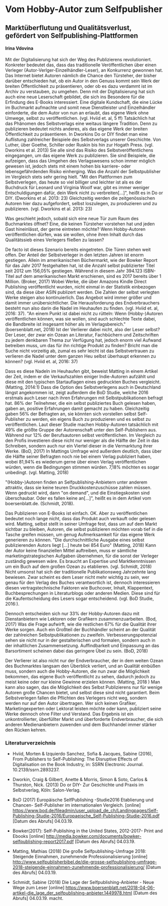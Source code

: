 # Vom Hobby-Autor zum Selfpublisher
## Marktüberflutung und Qualitätsverlust, gefördert von Selfpublishing-Plattformen 

#### Irina Vdovina 


Mit der Digitalisierung hat sich der Weg des Publizierens revolutioniert. Konkreter bedeutet das, dass das traditionelle Veröffentlichen über einen Verleger (Autor-Verlger-Einzelhändler-Leser), an Konkurrenz gewonnen hat. Das Internet bietet Autoren nämlich die Chance den Türsteher, der bisher darüber entschieden hat, ob ein Autor in den Genuss kommt sein Werk der breiten Öffentlichkeit zu präsentieren, oder ob es dazu verdammt ist im Archiv zu verstauben, zu umgehen. Denn mit der Digitalisierung hat sich auch eine neue Leserschaft gebildet, die sich ins Besondere für die Erfindung des E-Books interessiert. Eine digitale Kundschaft, die eine Lücke im Buchmarkt aufmachte und somit neue Dienstleister und Einzelhändler einforderte, die dem Autor von nun an erlaubt, das eigene Werk ohne Umwege, selbst zu veröffentlichen. (vgl. Hviid et. al, 5 ff)
Tatsächlich hat das Phänomen des Selbstverlags eine weitaus längere Tradition. Denn zu publizieren bedeutet nichts anderes, als das eigene Werk der breiten Öffentlichkeit zu präsentieren. In Dworkins Do or DIY findet man eine Auflistung zahlreicher Beispiele des Selbstverlags unserer Geschichte. Von Luther, über Goethe, Schiller oder Ruskin bis hin zur Hogath Press. (vgl. Dworkins et al. 2013) Sie alle sind das Risiko des Selbstveröffentlichens eingegangen, um das eigene Werk zu publizieren. Sie sind Beispiele, die aufzeigen, dass das Umgehen des Verlagswesens schon immer möglich gewesen ist, jedoch stets mit einem hohen bis karriere- oder lebensgefährdenden Risiko einherging. Was die Anzahl der Selbstpublisher im Vergleich stets sehr gering hielt. "Mit den Plattformen zum Selbstverlegen, das heute so viel billiger und leichter ist als es der Buchdruck für Leonard und Virginia Woolf war, gibt es immer weniger Entschuldigungen dafür, dein Werk nicht zu verbreiten[...]", heißt es in Do or DIY. (Dworkins et al. 2013: 23) Gleichzeitig werden die zeitgenössischen Autoren hier dazu aufgefordert, selbst loszulegen, zu produzieren und zu publizieren. (vgl. Dworkins et al. 2013: 23)

Was geschieht jedoch, sobald sich eine neue Tür zum Raum des Buchmarktes öffnet? Eine, die keinen Türsteher vorstehen hat und jeden Gast hineinlässt, der gerne eintreten möchte? Wenn Hobby-Autoren veröffentlichen dürfen, was sie wollen, ohne ihren Inhalt durch das Qualitätssieb eines Verlegers fließen zu lassen?

De facto ist dieses Szenario bereits eingetreten. Die Türen stehen weit offen. Der Anteil der Selbstverleger in den letzten Jahren ist enorm gestiegen. Allein im amerikanischen Büchermarkt, wie der Bowker Report für das Jahr 2017 festgehalten hat, ist die Anzahl selbst publizierter Titel seit 2012 um 156,05% gestiegen. Während in diesem Jahr 394.123 ISBN-Titel auf dem amerikanischen Markt erschienen, sind es 2017 bereits über 1 Million. (Broker, 2017) Wobei Werke, die über Amazons Kindle Direct Publishing veröffentlicht wurden, nicht einmal in der Statistik einbezogen sind, da diese über ASIN publizert werden. Die Zahlen der selbst verlegten Werke steigen also kontinuierlich. Das Angebot wird immer größer und damit immer unübersichtlicher. Die Herausforderung des Endverbrauchers besteht nun also darin die Nadel im Heuhaufen zu finden. (vgl. Hviid et. al, 2016: 37). "An einem Punkt ist dabei nicht zu rütteln: Wenn (Hobby-)Autoren veröffentlichen können, was sie wollen, sind auch schlechte Texte dabei, die Bandbreite ist insgesamt höher als im Verlagsbereich." (boersenblatt.net, 2018) Ist der Verlierer dabei nicht, also der Leser selbst? Der Leser, der zwar ein Ozean an Literatur, Fachbüchern und Zeitschriften zu jedem denkbaren Thema zur Verfügung hat, jedoch enorm viel Aufwand betreiben muss, um das für ihn richtige Produkt zu finden? Bricht man die Suche nicht vorzeitig ab, zumal es sehr leicht ist das Selbstvertrauen zu verlieren die Nadel unter dem ganzen Heu selbst überhaupt erkennen zu können? (vgl. Hviid et. al, 2016: 37)

Dass es diese Nadeln im Heuhaufen gibt, beweist Matting in einem Artikel der Zeit, indem er die Verkaufszahlen einiger Indie-Autoren aufzählt und diese mit den typischen Startauflagen eines gedruckten Buches vergleicht. (Matting, 2014:1) Dass die Option des Selbstverlegens auch in Deutschland längst angekommen ist, zeigt außerdem die BoD Studie, welche 2016 erstmals auch Leser nach ihren Erfahrungen mit Selbstpublikationen befragt hat. 86% der Teilnehmer, die ein selbst publiziertes Buch gelesen haben, gaben an, positive Erfahrungen damit gemacht zu haben. Gleichzeitig gaben 56% der Befragten an, sie könnten sich vorstellen selbst Self-Publisher zu werden, ein eigens Buch zu produzieren und es selbst zu veröffentlichen. Laut dieser Studie machen Hobby-Autoren tatsächlich mit 49% die größte Gruppe der Autorenschaft unter den Self-Publishern aus. Während nur 12% der Berufsautoren selbst veröffentlichen. Im Vergleich zu den Profis investieren diese nicht nur weniger als die Hälfte der Zeit in das Schreiben, sondern auch nur ein Viertel dieser in die Vermarktung ihrer Werke. (BoD, 2017) In Mattings Umfrage wird außerdem deutlich, dass über die Hälfte seiner Befragten noch nie bei einem Verlag publiziert haben, wobei 81,94% es wiederum gerne über einen Verlag veröffentlichen würden, wenn die Bedingungen stimmen würden. 7,18% möchten es sogar unbedingt. (vgl. Matting, 2018)

"(Hobby-)Autoren finden an Selfpublishing-Anbietern unter anderem attraktiv, dass sie keine teuren Druckkostenzuschüsse zahlen müssen. Wenn gedruckt wird, dann "on demand", und die Einstiegskosten sind überschaubar. Oder es fallen keine an[...]", heißt es in dem Artikel vom boersenblatt.de. (Schmidt, 2018).

Das Publizieren von E-Books ist einfach. OK. Aber zu veröffentlichen bedeutet noch lange nicht, dass das Produkt auch verkauft oder gelesen wird. Matting, selbst stellt in seiner Umfrage fest, dass um auf dem Markt sichtbar zu bleiben, Autoren, die selbst publizieren möchten vorab tief in die Tasche greifen müssen, um genug Aufmerksamkeit für das eigene Werk generieren zu können. "Die durchschnittliche Ausgabe eines selbst publizierenden Autors liegt [...] heute bei 854 Euro" (Matting, 2018) Kann der Autor keine finanziellen Mittel auftreiben, muss er sämtliche marketingstrategischen Aufgaben übernehmen, für die sonst der Verleger zuständig gewesen wäre. Es braucht an Expertise und Marktkenntnissen um ein Buch auf dem großen Ozean zu etablieren. (vgl. Schmidt, 2018) Nicht umsonst hat sich der traditionelle Publikationsweg Jahrzehnte lang bewiesen. Zwar scheint es dem Leser nicht mehr wichtig zu sein, wer genau für den Verlag des Buches verantwortlich ist, dennoch interessieren diesen vertragstechnische Faktoren wie Buchcover, Inhalt, Klappentext, Buchbesprechungen in Literaturblogs oder anderen Medien. Diese sind für die Kaufentscheidung des Lesers sogar entscheidend. (vgl. BoD Studie, 2016:).

Dennoch entscheiden sich nur 33% der Hobby-Autoren dazu mit Dienstanbietern wie Lektoren oder Grafikern zusammenzuarbeiten. (Bod, 2017) Was die Frage aufwirft, wie die restlichen 67% für die Qualität ihrer Werke sorgen. Auch ein Großteil der Buchhändler scheint an der Qualität der zahlreichen Selbstpublikationen zu zweifeln. Verbesserungspotenzial sehen sie nicht nur in der gestalterischen und formalen, sondern auch in der inhaltlichen Zusammensetzung. Auffindbarkeit und Einpassung an das Barsortiment scheinen dabei das geringere Übel zu sein. (BoD, 2018)

Der Verlierer ist also nicht nur der Endverbraucher, der in dem weiten Ozean des Buchmarktes langsam den Überblick verliert, und an Qualität einbüßen muss, sondern auch die Hobby-Autoren, die nun zwar die Möglichkeit bekommen, das eigene Buch veröffentlicht zu sehen, dadurch jedoch zu meist keine oder nur kleine Gewinne erzielen können. (Matting, 2018 )
Man kann also sagen, das die Möglichkeit des Selbst Publizierens nur für wenige Autoren große Chancen bietet, und selbst diese sind nicht garantiert. Beim Selbstverlegen fallen die Pflichten des Verlegers nicht weg, sondern werden nur auf den Autor übertragen. Wer sich keinen Grafiker, Marketingexperten oder Lektorat leisten möchte oder kann, publiziert seine Werke dennoch ohne Filter und Verstand. Das Ergebnis ist ein unkontrollierter, überfüllter Markt und überforderte Endverbraucher, die sich anderen Medienanbietern zuwenden und dem Buchhandel immer stärker den Rücken kehren.

### Literaturverzeichnis 

- Hviid, Morten & Izquierdo Sanchez, Sofia & Jacques, Sabine (2016), From Publishers to Self-Publishing: The Disruptive Effects of Digitalisation on the Book Industry, in: SSRN Electronic Journal. 10.2139/ssrn.2893237.
- Dworkin, Craig & Gilbert, Anette & Morris, Simon & Soto, Carlos & Thurston, Nick. (2013) Do or DIY- Zur Geschichte und Praxis im Selbstverlag, Köln: Salon-Verlag.

- BoD (2017) Europäische SelfPublishing -Studie2016 Etablierung und Chancen- Self-Publisher im internationalen Vergleich. [online] https://www.bod.de/fileadmin/user_upload_de_ch/Landingpages/Self-Publishing-Studie-2016/Europaeische_Self-Publishing-Studie-2016.pdf [Datum des Abrufs] 04.03.19.

- Bowker(2017): Self-Publishing in the United States, 2012-2017- Print and Ebooks [online] http://media.bowker.com/documents/bowker-selfpublishing-report2017.pdf [Datum des Abrufs] 04.03.19.
- Matting, Mathias (2018) Die große Selfpublishing-Umfrage 2018: Steigende Einnahmen, zunehmende Professionalisierung [online] http://www.selfpublisherbibel.de/die-grosse-selfpublishing-umfrage-2018-steigende-einnahmen-zunehmende-professionalisierung/ [Datum des Abrufs] 04.03.19.
- Schmidt, Sabine (2018) Die Lage der Selfpublishing-Anbieter - Neue Wege zum Leser [online] https://www.boersenblatt.net/2018-04-06-artikel-die_lage_der_selfpublishing-anbieter.1449978.html [Datum des Abrufs] 04.03.19. macht.
